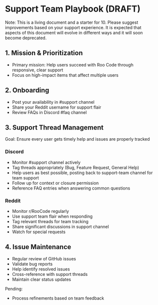 # Support Team Playbook (DRAFT)

Note: This is a living document and a starter for 10. Please suggest improvements based on your support experience. It is expected that aspects of this document will evolve in different ways and it will soon become deprecated. 

## 1. Mission & Prioritization

* Primary mission: Help users succeed with Roo Code through responsive, clear support
* Focus on high-impact items that affect multiple users

## 2. Onboarding

* Post your availability in #support channel
* Share your Reddit username for support flair  
* Review FAQs in Discord #faq channel

## 3. Support Thread Management

Goal: Ensure every user gets timely help and issues are properly tracked

### Discord

* Monitor #support channel actively
* Tag threads appropriately (Bug, Feature Request, General Help)
* Help users as best possible, posting back to support-team channel for team support
* Follow up for context or closure permission
* Reference FAQ entries when answering common questions

### Reddit 

* Monitor r/RooCode regularly
* Use support team flair when responding
* Tag relevant threads for team tracking
* Share significant discussions in support channel
* Watch for special requests

## 4. Issue Maintenance

* Regular review of GitHub issues
* Validate bug reports
* Help identify resolved issues
* Cross-reference with support threads
* Maintain clear status updates

Pending:
* Process refinements based on team feedback
